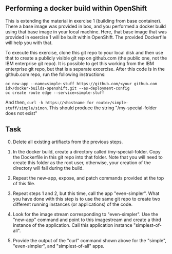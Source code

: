 ##  Performing a docker build within OpenShift

This is extending the material in exercise 1 (building from base container). There a base image was provided in box, and you
performed a docker build using that base image in your local machine. Here, that base image that was provided in exercise 1
will be built within OpenShift. The provided Dockerfile will help you with that.

To execute this exercise, clone this git repo to your local disk and then use that to create a publicly visible git rep on
github.com (the public one, not the IBM enterprise git repo). It is possible to get this working from the IBM enterprise git
repo, but that is a separate excercise. After this code is in the github.com repo, run the following instructions:

```
oc new-app --name=simple-stuff https://github.com/<your github.com id>/docker-builds-openshift.git --as-deployment-config
oc create route edge --service=simple-stuff
```

And then, `curl -k https://<hostname for route>/simple-stuff/simple/simon`. This should produce the string "/my-special-folder does not exist"

## Task

0. Delete all existing artifiacts from the previous steps. 

1. In the docker build, create a directory called /my-special-folder. Copy the Dockerfile in this git repo into that folder. Note that you will need to create this
folder as the root user, otherwise, your creation of the directory will fail during the build.
2. Repeat the new-app, expose, and patch commands provided at the top of this file.
3. Repeat steps 1 and 2, but this time, call the app "even-simpler". What you have done with this step is to use the same git repo to create two different running instances (or applications) 
of the code.
4. Look for the image stream corresponding to "even-simpler". Use the "new-app" command and point to this imagestream and create a third instance of the application. Call this application
instance "simplest-of-all".
4. Provide the output of the "curl" command shown above for the "simple", "even-simpler", and "simplest-of-all" apps.
